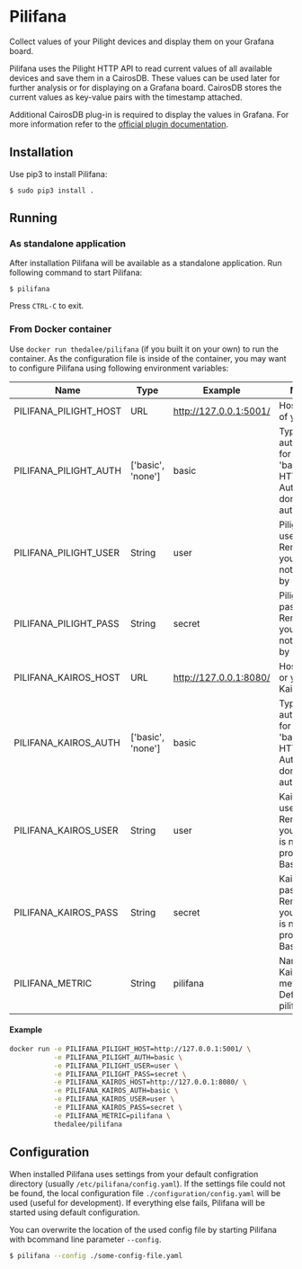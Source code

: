 Pilifana
========

Collect values of your Pilight devices and display them on your Grafana board.

Pilifana uses the Pilight HTTP API to read current values of all available
devices and save them in a CairosDB. These values can be used later for further
analysis or for displaying on a Grafana board. CairosDB stores the current values
as key-value pairs with the timestamp attached.

Additional CairosDB plug-in is required to display the values in Grafana. For more
information refer to the
[official plugin documentation](https://github.com/grafana/kairosdb-datasource).

## Installation

Use pip3 to install Pilifana:

```
$ sudo pip3 install .
```

## Running

### As standalone application

After installation Pilifana will be available as a standalone application. Run 
following command to start Pilifana:

```
$ pilifana
```

Press `CTRL-C` to exit.

### From Docker container

Use `docker run thedalee/pilifana` (if you built it on your own) to run the container. As the configuration file is inside of the container, you may want to configure Pilifana using following environment variables:

|Name|Type|Example|Meaning|
|----|----|-------|-------|
PILIFANA_PILIGHT_HOST|URL|http://127.0.0.1:5001/|Host and port of your Pilight|
PILIFANA_PILIGHT_AUTH|['basic', 'none']|basic|Type of HTTP authentication for Pilight. 'basic': use HTTP Basic Auth, 'none': don't use authentication|
PILIFANA_PILIGHT_USER|String|user|Pilight username. Remove if your Pilight is not protected by Basic Auth|
PILIFANA_PILIGHT_PASS|String|secret|Pilight password. Remove if your Pilight is not protected by Basic Auth|
PILIFANA_KAIROS_HOST|URL|http://127.0.0.1:8080/|Host and port or your KairosDB|
PILIFANA_KAIROS_AUTH|['basic', 'none']|basic|Type of HTTP authentication for KairosDB. 'basic': use HTTP Basic Auth, 'none': don't use authentication|
PILIFANA_KAIROS_USER|String|user|KairosDB username. Remove if your KairosDB is not protected by Basic Auth|
PILIFANA_KAIROS_PASS|String|secret|KairosDB password. Remove if your KairosDB is not protected by Basic Auth|
PILIFANA_METRIC|String|pilifana|Name of the KairosDB metric. Default: pilifana|

#### Example
```sh
docker run -e PILIFANA_PILIGHT_HOST=http://127.0.0.1:5001/ \
           -e PILIFANA_PILIGHT_AUTH=basic \
           -e PILIFANA_PILIGHT_USER=user \
           -e PILIFANA_PILIGHT_PASS=secret \
           -e PILIFANA_KAIROS_HOST=http://127.0.0.1:8080/ \
           -e PILIFANA_KAIROS_AUTH=basic \
           -e PILIFANA_KAIROS_USER=user \
           -e PILIFANA_KAIROS_PASS=secret \
           -e PILIFANA_METRIC=pilifana \
           thedalee/pilifana
``` 

## Configuration

When installed Pilifana uses settings from your default configration directory 
(usually `/etc/pilifana/config.yaml`). If the settings file could not be found, 
the local configuration file `./configuration/config.yaml` will be used (useful 
for development). If everything else fails, Pilifana will be started using default
configuration. 

You can overwrite the location of the used config file by starting Pilifana with 
bcommand line parameter `--config`.

```bash
$ pilifana --config ./some-config-file.yaml
```
